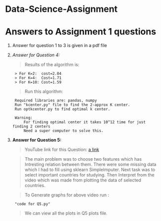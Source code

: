 # Data-Science-Assignment

# Answers to Assignment 1 questions
1. Answer for question 1 to 3 is given in a pdf file
2. *Answer for Question 4:* 
    > Results of the algorithm is:

        > For K=2:  cost=2.04
        > For K=4:  Cost=1.71
        > For K=10: Cost=1.59

    > Run this algorithm: 

        Required libraries are: pandas, numpy
        Run "kcenter.py" file to find the 2-approx K center.
        Run optkcenter.py to find optimal k center.
        
        Warning:
            For finding optimal center it takes 10^12 time for just finding 2 centers
            Need a super computer to solve this.
3. **Answer for Question 5:**
    > YouTube link for this Question:
        [a link](https://youtu.be/QJuyNLU-nT4)

    >The main problem was to choose two features which has Intresting relation between them.
    >There were some missing data which I had to fill using sklearn SimpleImputer.
    >Next task was to select important countries for studying.
    >Then Interpret from the video which was made from plotting the data of selected countries.  

    >To Generate graphs for above video run :

        "code for Q5.py"

    >We can view all the plots in Q5 plots file.    

